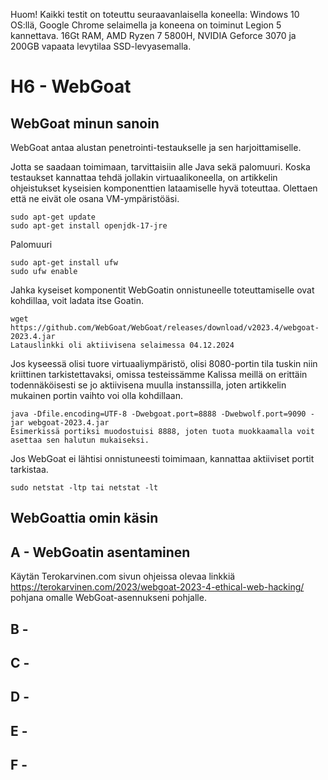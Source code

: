 Huom! Kaikki testit on toteuttu seuraavanlaisella koneella: Windows 10 OS:llä, Google Chrome selaimella ja koneena on toiminut Legion 5 kannettava. 16Gt RAM, AMD Ryzen 7 5800H, NVIDIA Geforce 3070 ja 200GB vapaata levytilaa SSD-levyasemalla.

# H6 - WebGoat
## WebGoat minun sanoin

WebGoat antaa alustan penetrointi-testaukselle ja sen harjoittamiselle.

Jotta se saadaan toimimaan, tarvittaisiin alle Java sekä palomuuri. 
Koska testaukset kannattaa tehdä jollakin virtuaalikoneella, on artikkelin ohjeistukset kyseisien komponenttien lataamiselle hyvä toteuttaa. Olettaen että ne eivät ole osana VM-ympäristöäsi.

    sudo apt-get update
    sudo apt-get install openjdk-17-jre

Palomuuri

    sudo apt-get install ufw
    sudo ufw enable

Jahka kyseiset komponentit WebGoatin onnistuneelle toteuttamiselle ovat kohdillaa, voit ladata itse Goatin.

    wget https://github.com/WebGoat/WebGoat/releases/download/v2023.4/webgoat-2023.4.jar
    Latauslinkki oli aktiivisena selaimessa 04.12.2024

Jos kyseessä olisi tuore virtuaaliympäristö, olisi 8080-portin tila tuskin niin kriittinen tarkistettavaksi, omissa testeissämme Kalissa meillä on erittäin todennäköisesti se jo aktiivisena muulla instanssilla, joten artikkelin mukainen portin vaihto voi olla kohdillaan.

    java -Dfile.encoding=UTF-8 -Dwebgoat.port=8888 -Dwebwolf.port=9090 -jar webgoat-2023.4.jar
    Esimerkissä portiksi muodostuisi 8888, joten tuota muokkaamalla voit asettaa sen halutun mukaiseksi. 

Jos WebGoat ei lähtisi onnistuneesti toimimaan, kannattaa aktiiviset portit tarkistaa.
    
    sudo netstat -ltp tai netstat -lt


## WebGoattia omin käsin
## A - WebGoatin asentaminen

Käytän Terokarvinen.com sivun ohjeissa olevaa linkkiä https://terokarvinen.com/2023/webgoat-2023-4-ethical-web-hacking/ pohjana omalle WebGoat-asennukseni pohjalle.

## B - 

## C -

## D -

## E -

## F -
